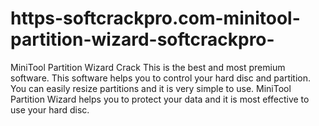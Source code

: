 # https-softcrackpro.com-minitool-partition-wizard-softcrackpro-
MiniTool Partition Wizard Crack This is the best and most premium software. This software helps you to control your hard disc and partition. You can easily resize partitions and it is very simple to use. MiniTool Partition Wizard helps you to protect your data and it is most effective to use your hard disc.
